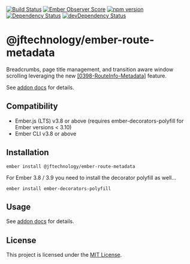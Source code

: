[![Build Status](https://travis-ci.org/JFTechnology/ember-route-metadata.svg)](https://travis-ci.org/JFTechnology/ember-route-metadata)
[![Ember Observer Score](https://emberobserver.com/badges/-jftechnology-ember-route-metadata.svg)](https://emberobserver.com/addons/@jftechnology/ember-route-metadata)
[![npm version](https://badge.fury.io/js/%40jftechnology%2Fember-route-metadata.svg)](https://badge.fury.io/js/%40jftechnology%2Fember-route-metadata)
[![Dependency Status](https://david-dm.org/JFTechnology/ember-route-metadata.svg)](https://david-dm.org/JFTechnology/ember-route-metadata)
[![devDependency Status](https://david-dm.org/JFTechnology/ember-route-metadata/dev-status.svg)](https://david-dm.org/JFTechnology/ember-route-metadata#info=devDependencies)

@jftechnology/ember-route-metadata
==============================================================================

Breadcrumbs, page title management, and transition aware window scrolling leveraging the new
  <a href="https://github.com/emberjs/rfcs/blob/master/text/0398-RouteInfo-Metadata.md">[0398-RouteInfo-Metadata]</a>
  feature.

See [addon docs](https://jftechnology.github.io/ember-route-metadata) for details.

Compatibility
------------------------------------------------------------------------------

* Ember.js (LTS) v3.8 or above (requires ember-decorators-polyfill for Ember versions < 3.10)
* Ember CLI v3.8 or above


Installation
------------------------------------------------------------------------------

```
ember install @jftechnology/ember-route-metadata
```

For Ember 3.8 / 3.9 you need to install the decorator polyfill as well...

```
ember install ember-decorators-polyfill
```


Usage
------------------------------------------------------------------------------


See [addon docs](https://jftechnology.github.io/ember-route-metadata) for details.


License
------------------------------------------------------------------------------

This project is licensed under the [MIT License](LICENSE.md).
